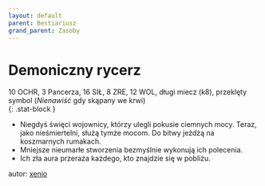 ```yaml
---
layout: default
parent: Bestiariusz
grand_parent: Zasoby
---
```


# Demoniczny rycerz

10 OCHR, 3 Pancerza, 16 SIŁ, 8 ZRE, 12 WOL, długi miecz (k8), przeklęty symbol (*Nienawiść* gdy skąpany we krwi)  
{: .stat-block }

- Niegdyś święci wojownicy, którzy ulegli pokusie ciemnych mocy. Teraz, jako nieśmiertelni, służą tymże mocom. Do bitwy jeżdżą na koszmarnych rumakach.  
- Mniejsze nieumarłe stworzenia bezmyślnie wykonują ich polecenia.  
- Ich zła aura przeraża każdego, kto znajdzie się w pobliżu.

autor: [xenio](https://xenioinabottle.blogspot.com)
